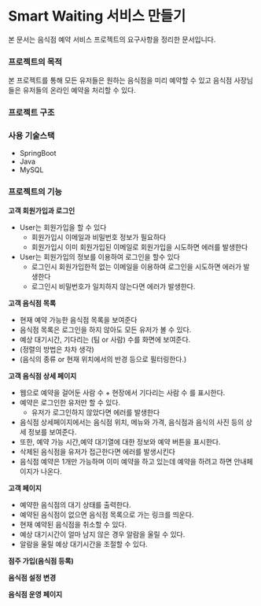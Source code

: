 # Smart Waiting 서비스 만들기  

본 문서는 음식점 예약 서비스 프로젝트의 요구사항을 정리한 문서입니다.

### 프로젝트의 목적
본 프로젝트를 통해 모든 유저들은 원하는 음식점을 미리 예약할 수 있고
음식점 사장님들은 유저들의 온라인 예약을 처리할 수 있다.

### 프로젝트 구조




### 사용 기술스택
- SpringBoot
- Java
- MySQL

### 프로젝트의 기능
**고객 회원가입과 로그인**
- User는 회원가입을 할 수 있다
    - 회원가입시 이메일과 비밀번호 정보가 필요하다
    - 회원가입시 이미 회원가입된 이메일로 회원가입을 시도하면 에러를 발생한다
- User는 회원가입의 정보를 이용하여 로그인을 할수 있다
    - 로그인시 회원가입한적 없는 이메일을 이용하여 로그인을 시도하면 에러가 발생한다
    - 로그인시 비밀번호가 일치하지 않는다면 에러가 발생한다.

**고객 음식점 목록**

- 현재 예약 가능한 음식점 목록을 보여준다
- 음식점 목록은 로그인을 하지 않아도 모든 유저가 볼 수 있다.
- 예상 대기시간, 기다리는 (팀 or 사람) 수를 화면에 보여준다. 
- (정렬의 방법은 차차 생각)
- (음식의 종류 or 현재 위치에서의 반경 등으로 필터링한다.)

**고객 음식점 상세 페이지**

- 웹으로 예약을 걸어둔 사람 수 + 현장에서 기다리는 사람 수 를 표시한다.
- 예약은 로그인한 유저만 할 수 있다. 
  - 유저가 로그인하지 않았다면 에러를 발생한다
- 음식점 상세페이지에서는 음식점 위치, 메뉴와 가격, 음식점과 음식의 사진 등의 상세 정보를 보여준다.
- 또한, 예약 가능 시간,예약 대기열에 대한 정보와 예약 버튼을 표시한다.
- 삭제된 음식점을 유저가 접근한다면 에러를 발생시킨다
- 음식점 예약은 1개만 가능하며 이미 예약을 하고 있는데 예약을 하려고 하면 안내페이지가 나온다.

**고객 페이지**

- 예약한 음식점의 대기 상태를 출력한다.
- 예약된 음식점이 없으면 음식점 목록으로 가는 링크를 띄운다.
- 현재 예약된 음식점을 취소할 수 있다.
- 예상 대기시간이 얼마 남지 않은 경우 알람을 울릴 수 있다.
- 알람을 울릴 예상 대기시간을 조절할 수 있다.

**점주 가입(음식점 등록)**


**음식점 설정 변경**


**음식점 운영 페이지**


